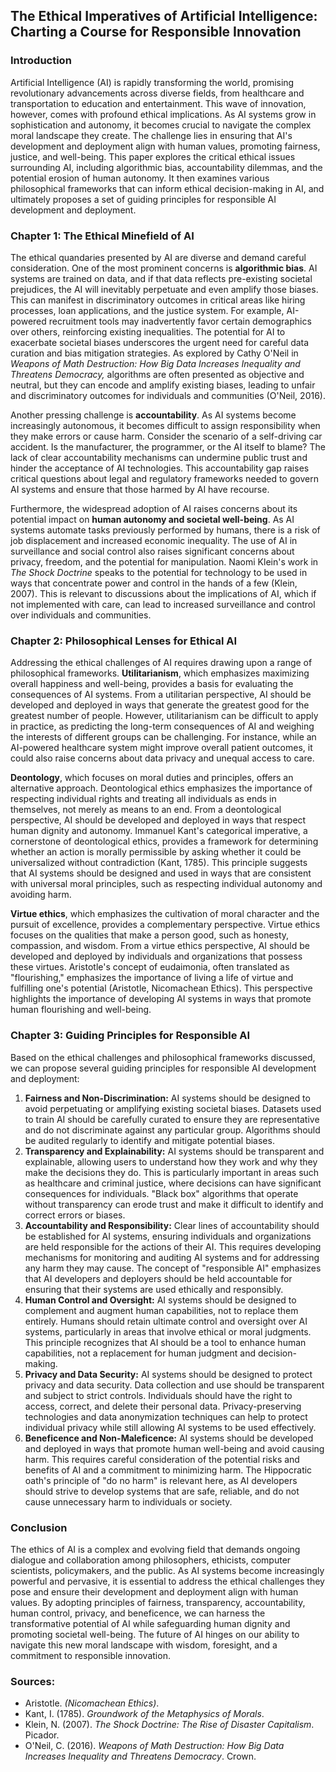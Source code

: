 ## The Ethical Imperatives of Artificial Intelligence: Charting a Course for Responsible Innovation

### Introduction

Artificial Intelligence (AI) is rapidly transforming the world, promising revolutionary advancements across diverse fields, from healthcare and transportation to education and entertainment.  This wave of innovation, however, comes with profound ethical implications.  As AI systems grow in sophistication and autonomy, it becomes crucial to navigate the complex moral landscape they create.  The challenge lies in ensuring that AI's development and deployment align with human values, promoting fairness, justice, and well-being.  This paper explores the critical ethical issues surrounding AI, including algorithmic bias, accountability dilemmas, and the potential erosion of human autonomy. It then examines various philosophical frameworks that can inform ethical decision-making in AI, and ultimately proposes a set of guiding principles for responsible AI development and deployment.

### Chapter 1: The Ethical Minefield of AI

The ethical quandaries presented by AI are diverse and demand careful consideration. One of the most prominent concerns is **algorithmic bias**.  AI systems are trained on data, and if that data reflects pre-existing societal prejudices, the AI will inevitably perpetuate and even amplify those biases. This can manifest in discriminatory outcomes in critical areas like hiring processes, loan applications, and the justice system.  For example, AI-powered recruitment tools may inadvertently favor certain demographics over others, reinforcing existing inequalities. The potential for AI to exacerbate societal biases underscores the urgent need for careful data curation and bias mitigation strategies. As explored by Cathy O'Neil in *Weapons of Math Destruction: How Big Data Increases Inequality and Threatens Democracy,* algorithms are often presented as objective and neutral, but they can encode and amplify existing biases, leading to unfair and discriminatory outcomes for individuals and communities (O'Neil, 2016).

Another pressing challenge is **accountability**. As AI systems become increasingly autonomous, it becomes difficult to assign responsibility when they make errors or cause harm.  Consider the scenario of a self-driving car accident.  Is the manufacturer, the programmer, or the AI itself to blame?  The lack of clear accountability mechanisms can undermine public trust and hinder the acceptance of AI technologies.  This accountability gap raises critical questions about legal and regulatory frameworks needed to govern AI systems and ensure that those harmed by AI have recourse.

Furthermore, the widespread adoption of AI raises concerns about its potential impact on **human autonomy and societal well-being**. As AI systems automate tasks previously performed by humans, there is a risk of job displacement and increased economic inequality. The use of AI in surveillance and social control also raises significant concerns about privacy, freedom, and the potential for manipulation.  Naomi Klein's work in *The Shock Doctrine* speaks to the potential for technology to be used in ways that concentrate power and control in the hands of a few (Klein, 2007). This is relevant to discussions about the implications of AI, which if not implemented with care, can lead to increased surveillance and control over individuals and communities.

### Chapter 2: Philosophical Lenses for Ethical AI

Addressing the ethical challenges of AI requires drawing upon a range of philosophical frameworks. **Utilitarianism**, which emphasizes maximizing overall happiness and well-being, provides a basis for evaluating the consequences of AI systems. From a utilitarian perspective, AI should be developed and deployed in ways that generate the greatest good for the greatest number of people. However, utilitarianism can be difficult to apply in practice, as predicting the long-term consequences of AI and weighing the interests of different groups can be challenging. For instance, while an AI-powered healthcare system might improve overall patient outcomes, it could also raise concerns about data privacy and unequal access to care.

**Deontology**, which focuses on moral duties and principles, offers an alternative approach. Deontological ethics emphasizes the importance of respecting individual rights and treating all individuals as ends in themselves, not merely as means to an end. From a deontological perspective, AI should be developed and deployed in ways that respect human dignity and autonomy. Immanuel Kant's categorical imperative, a cornerstone of deontological ethics, provides a framework for determining whether an action is morally permissible by asking whether it could be universalized without contradiction (Kant, 1785). This principle suggests that AI systems should be designed and used in ways that are consistent with universal moral principles, such as respecting individual autonomy and avoiding harm.

**Virtue ethics**, which emphasizes the cultivation of moral character and the pursuit of excellence, provides a complementary perspective. Virtue ethics focuses on the qualities that make a person good, such as honesty, compassion, and wisdom. From a virtue ethics perspective, AI should be developed and deployed by individuals and organizations that possess these virtues. Aristotle's concept of eudaimonia, often translated as "flourishing," emphasizes the importance of living a life of virtue and fulfilling one's potential (Aristotle, Nicomachean Ethics). This perspective highlights the importance of developing AI systems in ways that promote human flourishing and well-being.

### Chapter 3: Guiding Principles for Responsible AI

Based on the ethical challenges and philosophical frameworks discussed, we can propose several guiding principles for responsible AI development and deployment:

1.  **Fairness and Non-Discrimination:** AI systems should be designed to avoid perpetuating or amplifying existing societal biases. Datasets used to train AI should be carefully curated to ensure they are representative and do not discriminate against any particular group. Algorithms should be audited regularly to identify and mitigate potential biases.
2.  **Transparency and Explainability:** AI systems should be transparent and explainable, allowing users to understand how they work and why they make the decisions they do. This is particularly important in areas such as healthcare and criminal justice, where decisions can have significant consequences for individuals.  "Black box" algorithms that operate without transparency can erode trust and make it difficult to identify and correct errors or biases.
3.  **Accountability and Responsibility:** Clear lines of accountability should be established for AI systems, ensuring individuals and organizations are held responsible for the actions of their AI. This requires developing mechanisms for monitoring and auditing AI systems and for addressing any harm they may cause.  The concept of "responsible AI" emphasizes that AI developers and deployers should be held accountable for ensuring that their systems are used ethically and responsibly.
4.  **Human Control and Oversight:** AI systems should be designed to complement and augment human capabilities, not to replace them entirely. Humans should retain ultimate control and oversight over AI systems, particularly in areas that involve ethical or moral judgments.  This principle recognizes that AI should be a tool to enhance human capabilities, not a replacement for human judgment and decision-making.
5.  **Privacy and Data Security:** AI systems should be designed to protect privacy and data security. Data collection and use should be transparent and subject to strict controls. Individuals should have the right to access, correct, and delete their personal data.  Privacy-preserving technologies and data anonymization techniques can help to protect individual privacy while still allowing AI systems to be used effectively.
6.  **Beneficence and Non-Maleficence:** AI systems should be developed and deployed in ways that promote human well-being and avoid causing harm. This requires careful consideration of the potential risks and benefits of AI and a commitment to minimizing harm.  The Hippocratic oath's principle of "do no harm" is relevant here, as AI developers should strive to develop systems that are safe, reliable, and do not cause unnecessary harm to individuals or society.

### Conclusion

The ethics of AI is a complex and evolving field that demands ongoing dialogue and collaboration among philosophers, ethicists, computer scientists, policymakers, and the public.  As AI systems become increasingly powerful and pervasive, it is essential to address the ethical challenges they pose and ensure their development and deployment align with human values. By adopting principles of fairness, transparency, accountability, human control, privacy, and beneficence, we can harness the transformative potential of AI while safeguarding human dignity and promoting societal well-being. The future of AI hinges on our ability to navigate this new moral landscape with wisdom, foresight, and a commitment to responsible innovation.

### Sources:

*   Aristotle. *(Nicomachean Ethics)*.
*   Kant, I. (1785). *Groundwork of the Metaphysics of Morals*.
*   Klein, N. (2007). *The Shock Doctrine: The Rise of Disaster Capitalism*. Picador.
*   O'Neil, C. (2016). *Weapons of Math Destruction: How Big Data Increases Inequality and Threatens Democracy*. Crown.
